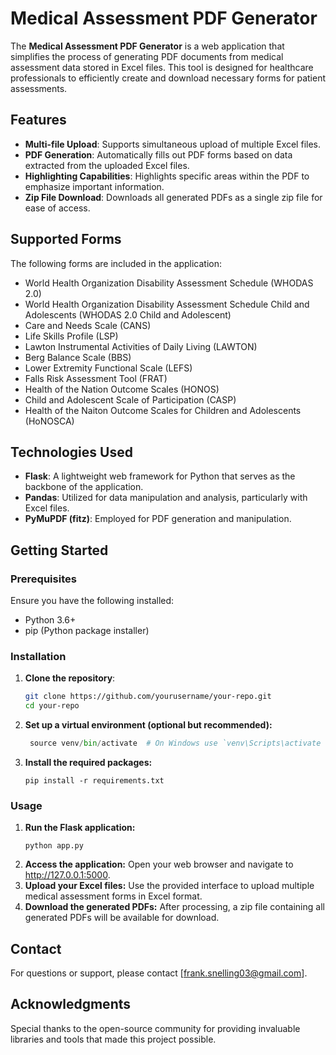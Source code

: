 # Medical Assessment PDF Generator

The **Medical Assessment PDF Generator** is a web application that simplifies the process of generating PDF documents from medical assessment data stored in Excel files. This tool is designed for healthcare professionals to efficiently create and download necessary forms for patient assessments.

## Features

- **Multi-file Upload**: Supports simultaneous upload of multiple Excel files.
- **PDF Generation**: Automatically fills out PDF forms based on data extracted from the uploaded Excel files.
- **Highlighting Capabilities**: Highlights specific areas within the PDF to emphasize important information.
- **Zip File Download**: Downloads all generated PDFs as a single zip file for ease of access.

## Supported Forms

The following forms are included in the application:

- World Health Organization Disability Assessment Schedule (WHODAS 2.0)
- World Health Organization Disability Assessment Schedule Child and Adolescents (WHODAS 2.0 Child and Adolescent)
- Care and Needs Scale (CANS)
- Life Skills Profile (LSP)
- Lawton Instrumental Activities of Daily Living (LAWTON)
- Berg Balance Scale (BBS)
- Lower Extremity Functional Scale (LEFS)
- Falls Risk Assessment Tool (FRAT)
- Health of the Nation Outcome Scales (HONOS)
- Child and Adolescent Scale of Participation (CASP)
- Health of the Naiton Outcome Scales for Children and Adolescents (HoNOSCA)

## Technologies Used

- **Flask**: A lightweight web framework for Python that serves as the backbone of the application.
- **Pandas**: Utilized for data manipulation and analysis, particularly with Excel files.
- **PyMuPDF (fitz)**: Employed for PDF generation and manipulation.

## Getting Started

### Prerequisites

Ensure you have the following installed:

- Python 3.6+
- pip (Python package installer)

### Installation

1. **Clone the repository**:
   ```bash
   git clone https://github.com/yourusername/your-repo.git
   cd your-repo
   
2. **Set up a virtual environment (optional but recommended):**
   ```python -m venv venv
    source venv/bin/activate  # On Windows use `venv\Scripts\activate
   
3. **Install the required packages:**
   ```
   pip install -r requirements.txt

### Usage
1. **Run the Flask application:**
   ```
   python app.py
2. **Access the application:** Open your web browser and navigate to http://127.0.0.1:5000.
3. **Upload your Excel files:** Use the provided interface to upload multiple medical assessment forms in Excel format.
4. **Download the generated PDFs:** After processing, a zip file containing all generated PDFs will be available for download.

## Contact
For questions or support, please contact [frank.snelling03@gmail.com].

## Acknowledgments
Special thanks to the open-source community for providing invaluable libraries and tools that made this project possible.
